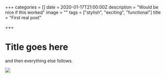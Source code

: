 +++
categories = []
date = 2020-01-17T21:00:00Z
description = "Would be nice if this worked"
image = ""
tags = ["stylish", "exciting", "functional"]
title = "First real post"

+++
# Title goes here

and then everything else follows.

![](/images/d.webp)